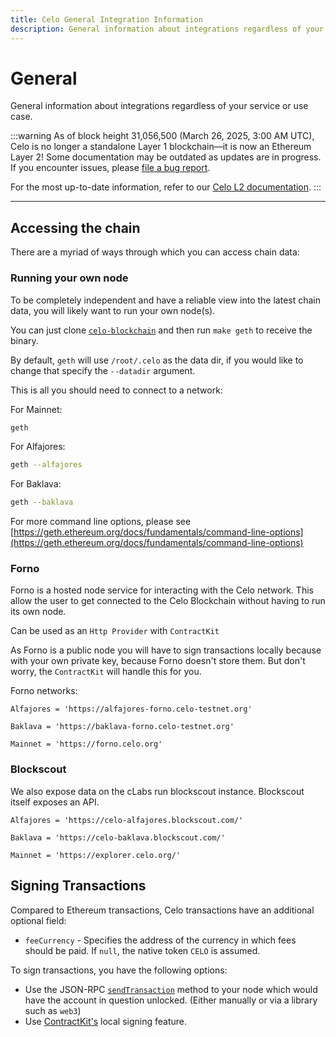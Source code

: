 ```yaml
---
title: Celo General Integration Information
description: General information about integrations regardless of your service or use case.
---
```


# General

General information about integrations regardless of your service or use case.

:::warning
As of block height 31,056,500 (March 26, 2025, 3:00 AM UTC), Celo is no longer a standalone Layer 1 blockchain—it is now an Ethereum Layer 2!
Some documentation may be outdated as updates are in progress. If you encounter issues, please [file a bug report](https://github.com/celo-org/docs/issues/new/choose).

For the most up-to-date information, refer to our [Celo L2 documentation](https://docs.celo.org/cel2).
:::

---

## Accessing the chain

There are a myriad of ways through which you can access chain data:

### Running your own node

To be completely independent and have a reliable view into the latest chain data, you will likely want to run your own node(s).

You can just clone [`celo-blockchain`](https://github.com/celo-org/celo-blockchain) and then run `make geth` to receive the binary.

By default, `geth` will use `/root/.celo` as the data dir, if you would like to change that specify the `--datadir` argument.

This is all you should need to connect to a network:

For Mainnet:

```bash
geth
```

For Alfajores:

```bash
geth --alfajores
```

For Baklava:

```bash
geth --baklava
```

For more command line options, please see [https://geth.ethereum.org/docs/fundamentals/command-line-options](https://geth.ethereum.org/docs/fundamentals/command-line-options)

### Forno

Forno is a hosted node service for interacting with the Celo network. This allow the user to get connected to the Celo Blockchain without having to run its own node.

Can be used as an `Http Provider` with `ContractKit`

As Forno is a public node you will have to sign transactions locally because with your own private key, because Forno doesn't store them. But don't worry, the `ContractKit` will handle this for you.

Forno networks:

```
Alfajores = 'https://alfajores-forno.celo-testnet.org'

Baklava = 'https://baklava-forno.celo-testnet.org'

Mainnet = 'https://forno.celo.org'
```

### Blockscout

We also expose data on the cLabs run blockscout instance. Blockscout itself exposes an API.

```
Alfajores = 'https://celo-alfajores.blockscout.com/'

Baklava = 'https://celo-baklava.blockscout.com/'

Mainnet = 'https://explorer.celo.org/'
```

## Signing Transactions

Compared to Ethereum transactions, Celo transactions have an additional optional field:

- `feeCurrency` - Specifies the address of the currency in which fees should be paid. If `null`, the native token `CELO` is assumed.

<!-- TODO: Fix this link when this part of the docs is done
[Read more about Celo Transactions](/celo-codebase/protocol/transactions)
-->

To sign transactions, you have the following options:

- Use the JSON-RPC [`sendTransaction`](https://github.com/ethereum/execution-apis/blob/c710097abda52b5a190d831eb8b1eddd3d28c603/tests/eth_sendRawTransaction/send-legacy-transaction.io) method to your node which would have the account in question unlocked. (Either manually or via a library such as `web3`)
- Use [ContractKit's](/developer/contractkit/) local signing feature.
